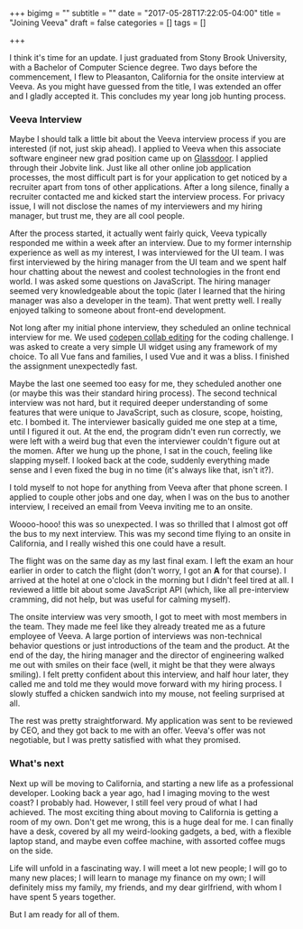 +++
bigimg = ""
subtitle = ""
date = "2017-05-28T17:22:05-04:00"
title = "Joining Veeva"
draft = false
categories = []
tags = []
 
+++
 
I think it's time for an update. I just graduated from Stony Brook University, with a Bachelor of Computer Science degree. Two days before the commencement, I flew to Pleasanton, California for the onsite interview at Veeva. As you might have guessed from the title, I was extended an offer and I gladly accepted it. This concludes my year long job hunting process.
 
### Veeva Interview
Maybe I should talk a little bit about the Veeva interview process if you are interested (if not, just skip ahead). I applied to Veeva when this associate software engineer new grad position came up on [Glassdoor](https://www.glassdoor.com/index.htm). I applied through their Jobvite link. Just like all other online job application processes, the most difficult part is for your application to get noticed by a recruiter apart from tons of other applications. After a long silence, finally a recruiter contacted me and kicked start the interview process. For privacy issue, I will not disclose the names of my interviewers and my hiring manager, but trust me, they are all cool people.
 
After the process started, it actually went fairly quick, Veeva typically responded me within a week after an interview. Due to my former internship experience as well as my interest, I was interviewed for the UI team. I was first interviewed by the hiring manager from the UI team and we spent half hour chatting about the newest and coolest technologies in the front end world. I was asked some questions on JavaScript. The hiring manager seemed very knowledgeable about the topic (later I learned that the hiring manager was also a developer in the team). That went pretty well. I really enjoyed talking to someone about front-end development.

Not long after my initial phone interview, they scheduled an online technical interview for me. We used [codepen collab editing](https://blog.codepen.io/documentation/pro-features/collab-mode/) for the coding challenge. I was asked to create a very simple UI widget using any framework of my choice. To all Vue fans and families, I used Vue and it was a bliss. I finished the assignment unexpectedly fast.
 
Maybe the last one seemed too easy for me, they scheduled another one (or maybe this was their standard hiring process). The second technical interview was not hard, but it required deeper understanding of some features that were unique to JavaScript, such as closure, scope, hoisting, etc. I bombed it. The interviewer basically guided me one step at a time, until I figured it out. At the end, the program didn't even run correctly, we were left with a weird bug that even the interviewer couldn't figure out at the momen. After we hung up the phone, I sat in the couch, feeling like slapping myself. I looked back at the code, suddenly everything made sense and I even fixed the bug in no time (it's always like that, isn't it?).
 
I told myself to not hope for anything from Veeva after that phone screen. I applied to couple other jobs and one day, when I was on the bus to another interview, I received an email from Veeva inviting me to an onsite. 
 
Woooo-hooo! this was so unexpected. I was so thrilled that I almost got off the bus to my next interview. This was my second time flying to an onsite in California, and I really wished this one could have a result. 
 
The flight was on the same day as my last final exam. I left the exam an hour earlier in order to catch the flight (don't worry, I got an **A** for that course). I arrived at the hotel at one o'clock in the morning but I didn't feel tired at all. I reviewed a little bit about some JavaScript API (which, like all pre-interview cramming, did not help, but was useful for calming myself). 
 
The onsite interview was very smooth, I got to meet with most members in the team. They made me feel like they already treated me as a future employee of Veeva. A large portion of interviews was non-technical behavior questions or just introductions of the team and the product. At the end of the day, the hiring manager and the director of engineering walked me out with smiles on their face (well, it might be that they were always smiling). I felt pretty confident about this interview, and half hour later, they called me and told me they would move forward with my hiring process. I slowly stuffed a chicken sandwich into my mouse, not feeling surprised at all. 
 
The rest was pretty straightforward. My application was sent to be reviewed by CEO, and they got back to me with an offer. Veeva's offer was not negotiable, but I was pretty satisfied with what they promised.
 
### What's next
 
Next up will be moving to California, and starting a new life as a professional developer. Looking back a year ago, had I imaging moving to the west coast? I probably had. However, I still feel very proud of what I had achieved. The most exciting thing about moving to California is getting a room of my own. Don't get me wrong, this is a huge deal for me. I can finally have a desk, covered by all my weird-looking gadgets, a bed, with a flexible laptop stand, and maybe even coffee machine, with assorted coffee mugs on the side.
 
Life will unfold in a fascinating way. I will meet a lot new people; I will go to many new places; I will learn to manage my finance on my own; I will definitely miss my family, my friends, and my dear girlfriend, with whom I have spent 5 years together. 
 
But I am ready for all of them.
 
 

